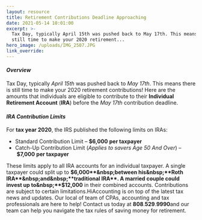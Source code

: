 ```yaml
---
layout: resource
title: Retirement Contributions Deadline Approaching
date: 2021-05-14 10:01:00
excerpt: >-
  Tax Day, typically April 15th was pushed back to May 17th. This means there is
  still time to make your 2020 retirement...
hero_image: /uploads/IMG_2507.JPG
link_override:
---
```


#### ***Overview***

Tax Day, typically&nbsp;*April 15th*&nbsp;was pushed back to&nbsp;*May 17th*. This means there is still time to make your 2020 retirement contributions\! Here are the amounts that individuals are eligible to contribute to their&nbsp;**Individual Retirement Account**&nbsp;(**IRA**) before the&nbsp;*May 17th*&nbsp;contribution deadline.

#### ***IRA Contribution Limits***

For&nbsp;**tax year 2020**, the IRS published the following limits on IRAs:

* Standard Contribution Limit –&nbsp;**$6,000**&nbsp;**per taxpayer**
* Catch-Up Contribution Limit (*Applies to savers Age 50 And Over*) –&nbsp;**$7,000**&nbsp;**per taxpayer**

These limits apply to all IRA accounts for an individual taxpayer. A single taxpayer could split up to&nbsp;**$6,000**&nbsp;between his&nbsp;**Roth IRA**&nbsp;and&nbsp;**traditional IRA**. A married couple could invest up to&nbsp;**$12,000**&nbsp;in their combined accounts. Contributions are subject to certain limitations.HiAccounting is on top of the latest tax news and updates. Our local of team of CPAs, accounting and tax professionals are here to help\! Contact us today at&nbsp;**808**.**529**.**9990**and our team can help you navigate the tax rules of saving money for retirement.&nbsp;
